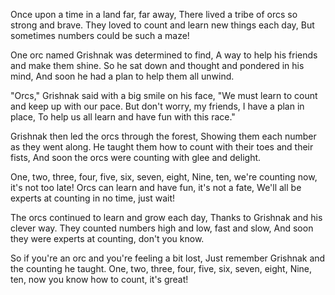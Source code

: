 Once upon a time in a land far, far away, 
There lived a tribe of orcs so strong and brave.
They loved to count and learn new things each day,
But sometimes numbers could be such a maze!

One orc named Grishnak was determined to find, 
A way to help his friends and make them shine.
So he sat down and thought and pondered in his mind,
And soon he had a plan to help them all unwind.

"Orcs," Grishnak said with a big smile on his face,
"We must learn to count and keep up with our pace.
But don't worry, my friends, I have a plan in place,
To help us all learn and have fun with this race."

Grishnak then led the orcs through the forest,
Showing them each number as they went along.
He taught them how to count with their toes and their fists,
And soon the orcs were counting with glee and delight.

One, two, three, four, five, six, seven, eight, Nine, ten,
we're counting now, it's not too late!
Orcs can learn and have fun, it's not a fate, 
We'll all be experts at counting in no time, just wait!

The orcs continued to learn and grow each day,
Thanks to Grishnak and his clever way.
They counted numbers high and low, fast and slow, 
And soon they were experts at counting, don't you know.

So if you're an orc and you're feeling a bit lost, 
Just remember Grishnak and the counting he taught. 
One, two, three, four, five, six, seven, eight, Nine, ten, 
now you know how to count, it's great!